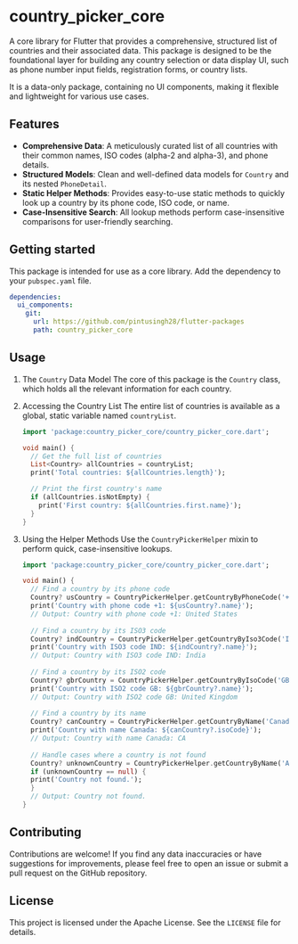 # country_picker_core

A core library for Flutter that provides a comprehensive, structured list of countries and their associated data. This
package is designed to be the foundational layer for building any country selection or data display UI, such as phone
number input fields, registration forms, or country lists.

It is a data-only package, containing no UI components, making it flexible and lightweight for various use cases.

## Features

- **Comprehensive Data**: A meticulously curated list of all countries with their common names, ISO codes (alpha-2 and
  alpha-3), and phone details.
- **Structured Models**: Clean and well-defined data models for `Country` and its nested `PhoneDetail`.
- **Static Helper Methods**: Provides easy-to-use static methods to quickly look up a country by its phone code, ISO
  code, or name.
- **Case-Insensitive Search**: All lookup methods perform case-insensitive comparisons for user-friendly searching.

## Getting started

This package is intended for use as a core library. Add the dependency to your `pubspec.yaml` file.

```yaml
dependencies:
  ui_components:
    git:
      url: https://github.com/pintusingh28/flutter-packages
      path: country_picker_core
```

## Usage

1. The `Country` Data Model
   The core of this package is the `Country` class, which holds all the relevant information for each country.

2. Accessing the Country List
   The entire list of countries is available as a global, static variable named `countryList`.

    ```dart
    import 'package:country_picker_core/country_picker_core.dart';
    
    void main() {
      // Get the full list of countries
      List<Country> allCountries = countryList;
      print('Total countries: ${allCountries.length}');
    
      // Print the first country's name
      if (allCountries.isNotEmpty) {
        print('First country: ${allCountries.first.name}');
      }
    }
    ```

3. Using the Helper Methods
   Use the `CountryPickerHelper` mixin to perform quick, case-insensitive lookups.

    ```dart
    import 'package:country_picker_core/country_picker_core.dart';
    
    void main() {
      // Find a country by its phone code
      Country? usCountry = CountryPickerHelper.getCountryByPhoneCode('+1');
      print('Country with phone code +1: ${usCountry?.name}');
      // Output: Country with phone code +1: United States
      
      // Find a country by its ISO3 code
      Country? indCountry = CountryPickerHelper.getCountryByIso3Code('IND');
      print('Country with ISO3 code IND: ${indCountry?.name}');
      // Output: Country with ISO3 code IND: India
      
      // Find a country by its ISO2 code
      Country? gbrCountry = CountryPickerHelper.getCountryByIsoCode('GB');
      print('Country with ISO2 code GB: ${gbrCountry?.name}');
      // Output: Country with ISO2 code GB: United Kingdom
      
      // Find a country by its name
      Country? canCountry = CountryPickerHelper.getCountryByName('Canada');
      print('Country with name Canada: ${canCountry?.isoCode}');
      // Output: Country with name Canada: CA
      
      // Handle cases where a country is not found
      Country? unknownCountry = CountryPickerHelper.getCountryByName('Atlantis');
      if (unknownCountry == null) {
      print('Country not found.');
      }
      // Output: Country not found.
    }
    ```

## Contributing

Contributions are welcome! If you find any data inaccuracies or have suggestions for improvements, please feel free
to open an issue or submit a pull request on the GitHub repository.

## License

This project is licensed under the Apache License. See the `LICENSE` file for details.